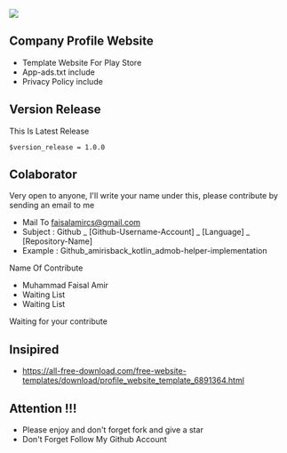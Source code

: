 ![](docs/image/screen-shoot.png?raw=true)
## Company Profile Website
- Template Website For Play Store
- App-ads.txt include
- Privacy Policy include

## Version Release
This Is Latest Release

    $version_release = 1.0.0


## Colaborator
Very open to anyone, I'll write your name under this, please contribute by sending an email to me

- Mail To faisalamircs@gmail.com
- Subject : Github _ [Github-Username-Account] _ [Language] _ [Repository-Name]
- Example : Github_amirisback_kotlin_admob-helper-implementation

Name Of Contribute
- Muhammad Faisal Amir
- Waiting List
- Waiting List

Waiting for your contribute

## Insipired
- https://all-free-download.com/free-website-templates/download/profile_website_template_6891364.html

## Attention !!!
- Please enjoy and don't forget fork and give a star
- Don't Forget Follow My Github Account